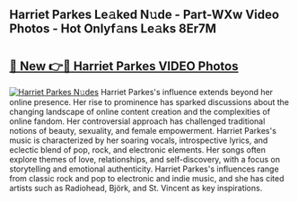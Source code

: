 ## Harriet Parkes Le𝚊ked N𝚞de - Part-WXw Video Photos - Hot Onlyf𝚊ns Le𝚊ks 8Er7M

# <h2><a href="http://ab67335.deff.icu/?id=Harriet+Parkes">🔗 New 👉🔴 Harriet Parkes VIDEO Photos</a></h2>

[![Harriet Parkes N𝚞des](https://i.imgur.com/rIISA9y.gif)](http://ab67335.deff.icu/?id=Harriet+Parkes)
Harriet Parkes's influence extends beyond her online presence. Her rise to prominence has sparked discussions about the changing landscape of online content creation and the complexities of online fandom. Her controversial approach has challenged traditional notions of beauty, sexuality, and female empowerment. Harriet Parkes's music is characterized by her soaring vocals, introspective lyrics, and eclectic blend of pop, rock, and electronic elements. Her songs often explore themes of love, relationships, and self-discovery, with a focus on storytelling and emotional authenticity. Harriet Parkes's influences range from classic rock and pop to electronic and indie music, and she has cited artists such as Radiohead, Björk, and St. Vincent as key inspirations.
